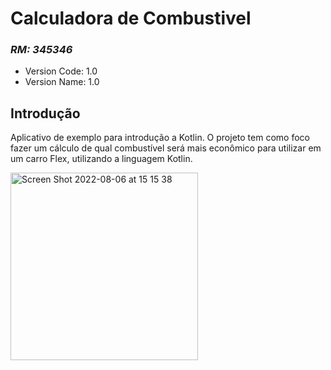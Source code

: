 # Calculadora de Combustivel
### _RM: 345346_

- Version Code: 1.0
- Version Name: 1.0

## Introdução

Aplicativo de exemplo para introdução a Kotlin.
O projeto tem como foco fazer um cálculo de qual combustível será mais econômico para utilizar em um carro Flex, utilizando a linguagem Kotlin.


<img width="300" alt="Screen Shot 2022-08-06 at 15 15 38" src="https://user-images.githubusercontent.com/45433850/183261100-88565aff-69f8-4069-9c92-8e4132be5c0f.png">
